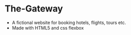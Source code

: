 # The-Gateway
- A fictional website for booking hotels, flights, tours etc.
- Made with HTML5 and css flexbox 
